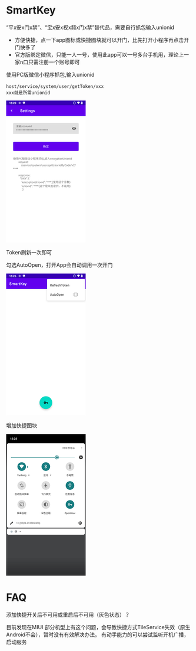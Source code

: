 # SmartKey
“平x安x门x禁”、“宝x安x视x频x门x禁”替代品，需要自行抓包输入unionid

- 方便快捷，点一下app图标或快捷图块就可以开门，比先打开小程序再点击开门快多了
- 官方版绑定微信，只能一人一号，使用此app可以一号多台手机用，理论上一家n口只需注册一个账号即可

使用PC版微信小程序抓包,输入unionid

```
host/service/system/user/getToken/xxx
xxx就是所需unionid
```



![image](https://github.com/aoe-iu/SmarKey/blob/master/screenshot/p3.png)



Token刷新一次即可

勾选AutoOpen，打开App会自动调用一次开门

![image](https://github.com/aoe-iu/SmarKey/blob/master/screenshot/p1.png)



增加快捷图块

![image](https://github.com/aoe-iu/SmarKey/blob/master/screenshot/p2.png)

# FAQ

添加快捷开关后不可用或重启后不可用（灰色状态）？

目前发现在MIUI 部分机型上有这个问题，会导致快捷方式TileService失效（原生Android不会），暂时没有有效解决办法。
有动手能力的可以尝试监听开机广播，启动服务
